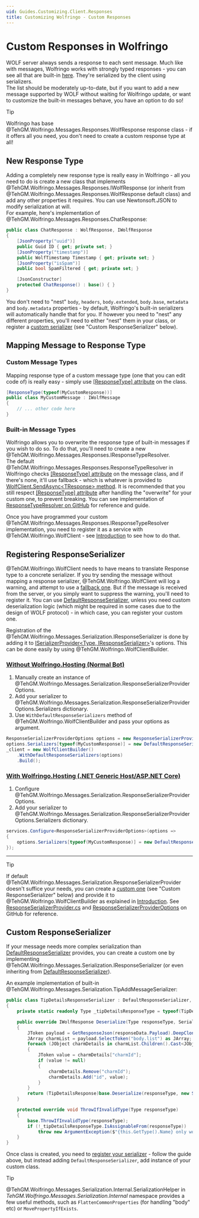 ```yaml
---
uid: Guides.Customizing.Client.Responses
title: Customizing Wolfringo - Custom Responses
---
```


# Custom Responses in Wolfringo
WOLF server always sends a response to each sent message. Much like with messages, Wolfringo works with strongly typed responses - you can see all that are built-in [here](xref:TehGM.Wolfringo.Messages.Responses). They're serialized by the client using serializers.  
The list should be moderately up-to-date, but if you want to add a new message supported by WOLF without waiting for Wolfringo update, or want to customize the built-in messages behave, you have an option to do so!

> [!TIP]
> Wolfringo has base @TehGM.Wolfringo.Messages.Responses.WolfResponse response class - if it offers all you need, you don't need to create a custom response type at all!

## New Response Type
Adding a completely new response type is really easy in Wolfringo - all you need to do is create a new class that implements @TehGM.Wolfringo.Messages.Responses.IWolfResponse (or inherit from @TehGM.Wolfringo.Messages.Responses.WolfResponse default class) and add any other properties it requires. You can use Newtonsoft.JSON to modify serialization at will.  
For example, here's implementation of @TehGM.Wolfringo.Messages.Responses.ChatResponse:
```csharp
public class ChatResponse : WolfResponse, IWolfResponse
{
    [JsonProperty("uuid")]
    public Guid ID { get; private set; }
    [JsonProperty("timestamp")]
    public WolfTimestamp Timestamp { get; private set; }
    [JsonProperty("isSpam")]
    public bool SpamFiltered { get; private set; }

    [JsonConstructor]
    protected ChatResponse() : base() { }
}
```

You don't need to "nest" `body`, `headers`, `body.extended`, `body.base`, `metadata` and `body.metadata` properties - by default, Wolfringo's built-in serializers will automatically handle that for you. If however you need to "nest" any different properties, you'll need to either "nest" them in your class, or register a [custom serializer](xref:Guides.Customizing.Client.Responses#custom-responseserializer) (see "Custom ResponseSerializer" below).

## Mapping Message to Response Type
### Custom Message Types
Mapping response type of a custom message type (one that you can edit code of) is really easy - simply use [\[ResponseType\] attribute](xref:TehGM.Wolfringo.Messages.Responses.ResponseTypeAttribute) on the class.
```csharp
[ResponseType(typeof(MyCustomResponse))]
public class MyCustomMessage : IWolfMessage
{
    // ... other code here
}
```

### Built-in Message Types
Wolfringo allows you to overwrite the response type of built-in messages if you wish to do so. To do that, you'll need to create a new @TehGM.Wolfringo.Messages.Responses.IResponseTypeResolver.  
The default @TehGM.Wolfringo.Messages.Responses.ResponseTypeResolver in Wolfringo checks [\[ResponseType\] attribute](xref:TehGM.Wolfringo.Messages.Responses.ResponseTypeAttribute) on the message class, and if there's none, it'll use fallback - which is whatever is provided to [WolfClient.SendAsync\<TResponse\> method](xref:TehGM.Wolfringo.WolfClient.SendAsync``1(TehGM.Wolfringo.IWolfMessage,System.Threading.CancellationToken)). It is recommended that you still respect [\[ResponseType\] attribute](xref:TehGM.Wolfringo.Messages.Responses.ResponseTypeAttribute) after handling the "overwrite" for your custom one, to prevent breaking. You can see implementation of [ResponseTypeResolver on GitHub](https://github.com/TehGM/Wolfringo/blob/master/Wolfringo.Core/Messages/Responses/ResponseTypeResolver.cs) for reference and guide.

Once you have programmed your custom @TehGM.Wolfringo.Messages.Responses.IResponseTypeResolver implementation, you need to register it as a service with @TehGM.Wolfringo.WolfClient - see [Introduction](xref:Guides.Customizing.Intro) to see how to do that.

## Registering ResponseSerializer
@TehGM.Wolfringo.WolfClient needs to have means to translate Response type to a concrete serializer. If you try sending the message without mapping a response serializer, @TehGM.Wolfringo.WolfClient will log a warning, and attempt to use a [fallback one](xref:TehGM.Wolfringo.Messages.Serialization.DefaultResponseSerializer). But if the message is received from the server, or you simply want to suppress the warning, you'll need to register it. You can use [DefaultResponseSerializer](xref:TehGM.Wolfringo.Messages.Serialization.DefaultResponseSerializer), unless you need custom deserialization logic (which might be required in some cases due to the design of WOLF protocol) - in which case, you can register your custom one.

Registration of the @TehGM.Wolfringo.Messages.Serialization.IResponseSerializer is done by adding it to [ISerializerProvider<Type, IResponseSerializer>](xref:TehGM.Wolfringo.Messages.Serialization.ISerializerProvider`2)'s options. This can be done easily by using @TehGM.Wolfringo.WolfClientBuilder.

### [Without Wolfringo.Hosting (Normal Bot)](#tab/configuring-normal-bot)
1. Manually create an instance of @TehGM.Wolfringo.Messages.Serialization.ResponseSerializerProviderOptions.
2. Add your serializer to @TehGM.Wolfringo.Messages.Serialization.ResponseSerializerProviderOptions.Serializers dictionary.
3. Use `WithDefaultResponseSerializers` method of @TehGM.Wolfringo.WolfClientBuilder and pass your options as argument.

```csharp
ResponseSerializerProviderOptions options = new ResponseSerializerProviderOptions();
options.Serializers[typeof(MyCustomResponse)] = new DefaultResponseSerializer();
_client = new WolfClientBuilder()
    .WithDefaultResponseSerializers(options)
    .Build();
```

### [With Wolfringo.Hosting (.NET Generic Host/ASP.NET Core)](#tab/configuring-hosted-bot)
1. Configure @TehGM.Wolfringo.Messages.Serialization.ResponseSerializerProviderOptions.
2. Add your serializer to @TehGM.Wolfringo.Messages.Serialization.ResponseSerializerProviderOptions.Serializers dictionary.
```csharp
services.Configure<ResponseSerializerProviderOptions>(options =>
{
    options.Serializers[typeof(MyCustomResponse)] = new DefaultResponseSerializer();
});
```

***

>[!TIP]
> If default @TehGM.Wolfringo.Messages.Serialization.ResponseSerializerProvider doesn't suffice your needs, you can create a [custom one](xref:Guides.Customizing.Client.Responses#custom-responseserializer) (see "Custom ResponseSerializer" below) and provide it to @TehGM.Wolfringo.WolfClientBuilder as explained in [Introduction](xref:Guides.Customizing.Intro).
> See [ResponseSerializerProvider.cs](https://github.com/TehGM/Wolfringo/blob/master/Wolfringo.Core/Messages/Serialization/ResponseSerializerProvider.cs) and [ResponseSerializerProviderOptions](https://github.com/TehGM/Wolfringo/blob/master/Wolfringo.Core/Messages/Serialization/ResponseSerializerProviderOptions.cs) on GitHub for reference.

## Custom ResponseSerializer
If your message needs more complex serialization than [DefaultResponseSerializer](xref:TehGM.Wolfringo.Messages.Serialization.DefaultResponseSerializer) provides, you can create a custom one by implementing @TehGM.Wolfringo.Messages.Serialization.IResponseSerializer (or even inheriting from [DefaultResponseSerializer](xref:TehGM.Wolfringo.Messages.Serialization.DefaultResponseSerializer)).

An example implementation of built-in @TehGM.Wolfringo.Messages.Serialization.TipAddMessageSerializer:
```csharp
public class TipDetailsResponseSerializer : DefaultResponseSerializer, IResponseSerializer
{
    private static readonly Type _tipDetailsResponseType = typeof(TipDetailsResponse);

    public override IWolfResponse Deserialize(Type responseType, SerializedMessageData responseData)
    {
        JToken payload = GetResponseJson(responseData.Payload).DeepClone();
        JArray charmList = payload.SelectToken("body.list") as JArray;
        foreach (JObject charmDetails in charmList.Children().Cast<JObject>())
        {
            JToken value = charmDetails["charmId"];
            if (value != null)
            {
                charmDetails.Remove("charmId");
                charmDetails.Add("id", value);
            }
        }
        return (TipDetailsResponse)base.Deserialize(responseType, new SerializedMessageData(payload, responseData.BinaryMessages));
    }

    protected override void ThrowIfInvalidType(Type responseType)
    {
        base.ThrowIfInvalidType(responseType);
        if (!_tipDetailsResponseType.IsAssignableFrom(responseType))
            throw new ArgumentException($"{this.GetType().Name} only works with responses of type {_tipDetailsResponseType.FullName}", nameof(responseType));
    }
}
```

Once class is created, you need to [register your serializer](xref:Guides.Customizing.Client.Responses#registering-responseserializer) - follow the guide above, but instead adding `DefaultResponseSerializer`, add instance of your custom class.

> [!TIP]
> @TehGM.Wolfringo.Messages.Serialization.Internal.SerializationHelper in *TehGM.Wolfringo.Messages.Serialization.Internal* namespace provides a few useful methods, such as `FlattenCommonProperties` (for handling "body" etc) or `MovePropertyIfExists`.